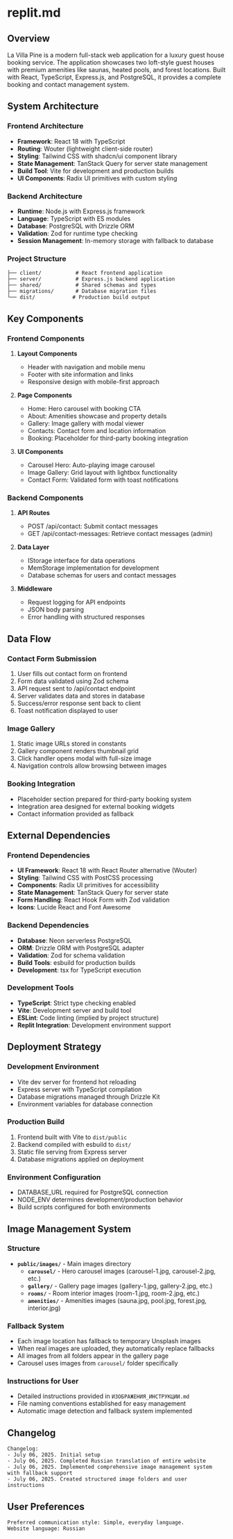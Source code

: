 # replit.md

## Overview

La Villa Pine is a modern full-stack web application for a luxury guest house booking service. The application showcases two loft-style guest houses with premium amenities like saunas, heated pools, and forest locations. Built with React, TypeScript, Express.js, and PostgreSQL, it provides a complete booking and contact management system.

## System Architecture

### Frontend Architecture
- **Framework**: React 18 with TypeScript
- **Routing**: Wouter (lightweight client-side router)
- **Styling**: Tailwind CSS with shadcn/ui component library
- **State Management**: TanStack Query for server state management
- **Build Tool**: Vite for development and production builds
- **UI Components**: Radix UI primitives with custom styling

### Backend Architecture
- **Runtime**: Node.js with Express.js framework
- **Language**: TypeScript with ES modules
- **Database**: PostgreSQL with Drizzle ORM
- **Validation**: Zod for runtime type checking
- **Session Management**: In-memory storage with fallback to database

### Project Structure
```
├── client/           # React frontend application
├── server/           # Express.js backend application
├── shared/           # Shared schemas and types
├── migrations/       # Database migration files
└── dist/            # Production build output
```

## Key Components

### Frontend Components
1. **Layout Components**
   - Header with navigation and mobile menu
   - Footer with site information and links
   - Responsive design with mobile-first approach

2. **Page Components**
   - Home: Hero carousel with booking CTA
   - About: Amenities showcase and property details
   - Gallery: Image gallery with modal viewer
   - Contacts: Contact form and location information
   - Booking: Placeholder for third-party booking integration

3. **UI Components**
   - Carousel Hero: Auto-playing image carousel
   - Image Gallery: Grid layout with lightbox functionality
   - Contact Form: Validated form with toast notifications

### Backend Components
1. **API Routes**
   - POST /api/contact: Submit contact messages
   - GET /api/contact-messages: Retrieve contact messages (admin)

2. **Data Layer**
   - IStorage interface for data operations
   - MemStorage implementation for development
   - Database schemas for users and contact messages

3. **Middleware**
   - Request logging for API endpoints
   - JSON body parsing
   - Error handling with structured responses

## Data Flow

### Contact Form Submission
1. User fills out contact form on frontend
2. Form data validated using Zod schema
3. API request sent to /api/contact endpoint
4. Server validates data and stores in database
5. Success/error response sent back to client
6. Toast notification displayed to user

### Image Gallery
1. Static image URLs stored in constants
2. Gallery component renders thumbnail grid
3. Click handler opens modal with full-size image
4. Navigation controls allow browsing between images

### Booking Integration
- Placeholder section prepared for third-party booking system
- Integration area designed for external booking widgets
- Contact information provided as fallback

## External Dependencies

### Frontend Dependencies
- **UI Framework**: React 18 with React Router alternative (Wouter)
- **Styling**: Tailwind CSS with PostCSS processing
- **Components**: Radix UI primitives for accessibility
- **State Management**: TanStack Query for server state
- **Form Handling**: React Hook Form with Zod validation
- **Icons**: Lucide React and Font Awesome

### Backend Dependencies
- **Database**: Neon serverless PostgreSQL
- **ORM**: Drizzle ORM with PostgreSQL adapter
- **Validation**: Zod for schema validation
- **Build Tools**: esbuild for production builds
- **Development**: tsx for TypeScript execution

### Development Tools
- **TypeScript**: Strict type checking enabled
- **Vite**: Development server and build tool
- **ESLint**: Code linting (implied by project structure)
- **Replit Integration**: Development environment support

## Deployment Strategy

### Development Environment
- Vite dev server for frontend hot reloading
- Express server with TypeScript compilation
- Database migrations managed through Drizzle Kit
- Environment variables for database connection

### Production Build
1. Frontend built with Vite to `dist/public`
2. Backend compiled with esbuild to `dist/`
3. Static file serving from Express server
4. Database migrations applied on deployment

### Environment Configuration
- DATABASE_URL required for PostgreSQL connection
- NODE_ENV determines development/production behavior
- Build scripts configured for both environments

## Image Management System

### Structure
- **`public/images/`** - Main images directory
  - **`carousel/`** - Hero carousel images (carousel-1.jpg, carousel-2.jpg, etc.)
  - **`gallery/`** - Gallery page images (gallery-1.jpg, gallery-2.jpg, etc.)
  - **`rooms/`** - Room interior images (room-1.jpg, room-2.jpg, etc.)
  - **`amenities/`** - Amenities images (sauna.jpg, pool.jpg, forest.jpg, interior.jpg)

### Fallback System
- Each image location has fallback to temporary Unsplash images
- When real images are uploaded, they automatically replace fallbacks
- All images from all folders appear in the gallery page
- Carousel uses images from `carousel/` folder specifically

### Instructions for User
- Detailed instructions provided in `ИЗОБРАЖЕНИЯ_ИНСТРУКЦИИ.md`
- File naming conventions established for easy management
- Automatic image detection and fallback system implemented

## Changelog

```
Changelog:
- July 06, 2025. Initial setup
- July 06, 2025. Completed Russian translation of entire website
- July 06, 2025. Implemented comprehensive image management system with fallback support
- July 06, 2025. Created structured image folders and user instructions
```

## User Preferences

```
Preferred communication style: Simple, everyday language.
Website language: Russian
```